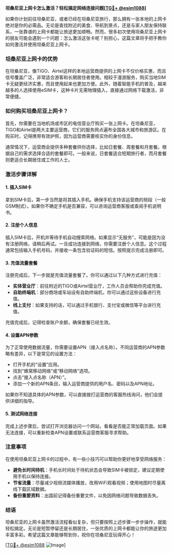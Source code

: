 **坦桑尼亚上网卡怎么激活？轻松搞定网络连接问题[[TG💪+ @esim1088](https://t.me/s/esim1088)]**

如果你计划前往坦桑尼亚，或者已经在坦桑尼亚旅行，那么拥有一张本地的上网卡绝对是你的必需品。无论是查找附近的美食、导航到景点，还是与家人朋友保持联系，一张靠谱的上网卡都能让旅途更加顺畅。然而，很多初次使用坦桑尼亚上网卡的朋友可能会遇到一个问题：怎么激活这张卡呢？别担心，这篇文章将手把手教你如何激活并使用坦桑尼亚上网卡。

### 坦桑尼亚上网卡的优势

在坦桑尼亚，像TIGO、Airtel这样的本地运营商提供的上网卡不仅价格实惠，而且信号覆盖广泛，非常适合游客和长期居住者使用。相较于漫游服务，购买当地SIM卡无疑更经济实惠，而且使用起来也更加方便。此外，随着智能手机的普及，越来越多的人选择使用eSIM卡，这种卡片无需物理插入，直接通过网络下载激活，非常便捷。

### 如何购买坦桑尼亚上网卡？

首先，你需要在当地机场或市区的电信营业厅购买一张上网卡。在坦桑尼亚，TIGO和Airtel是两大主要运营商，它们的服务网点遍布全国各大城市和旅游区。在购买时，记得携带有效护照，因为运营商需要核实你的身份信息。

通常情况下，运营商会提供多种套餐供你选择，比如日套餐、周套餐和月套餐。根据自己的需求选择合适的套餐即可。一般来说，日套餐适合短期旅行者，而月套餐则更适合长期居住或工作的人士。

### 激活步骤详解

#### 1. 插入SIM卡

拿到SIM卡后，第一步当然是将其插入手机。确保手机支持该运营商的频段（一般GSM制式）。如果你不确定手机是否兼容，可以咨询运营商客服或查阅手机说明书。

#### 2. 注册个人信息

插入SIM卡后，开机并等待手机自动搜索网络。如果显示“无服务”，可能是因为没有注册网络，请稍后再试。一旦成功连接到网络，你需要注册个人信息。这个过程通常包括输入手机号码，并接收一条包含验证码的短信。按照提示完成注册即可。

#### 3. 充值流量套餐

注册完成后，下一步就是充值流量套餐了。你可以通过以下几种方式进行充值：

- **实体营业厅**：前往附近的TIGO或Airtel营业厅，工作人员会帮助你完成充值。
- **自助终端机**：部分商场或车站设有自助终端机，你可以通过这些设备进行充值。
- **线上支付**：如果支持的话，可以通过手机银行、支付宝或微信等平台进行充值。

充值完成后，记得检查账户余额，确保套餐已经生效。

#### 4. 设置APN参数

为了正常使用数据流量，你需要设置APN（接入点名称）。不同运营商的APN参数略有差异，以下是常见的设置方法：

- 打开手机的“设置”应用。
- 找到“蜂窝移动网络”或“移动网络”选项。
- 点击“接入点名称（APN）”。
- 添加一个新的APN条目，输入运营商提供的用户名、密码以及APN地址。

如果你不知道具体的APN参数，可以直接拨打运营商的客服热线询问，他们会提供详细的指导。

#### 5. 测试网络连接

完成上述步骤后，尝试打开浏览器访问一个网站，看看是否能正常加载页面。如果无法连接，可以重新检查APN设置或联系运营商客服寻求帮助。

### 注意事项

在使用坦桑尼亚上网卡的过程中，有一些小技巧可以帮助你更好地享受网络服务：

- **避免长时间待机**：手机长时间处于待机状态会导致SIM卡被锁定，建议定期使用手机以保持连接。
- **节省流量**：尽量减少视频流媒体播放，改用WiFi观看视频；使用地图时尽量离线下载区域数据。
- **备份重要资料**：出国前记得备份重要文件，以免因网络问题导致数据丢失。

### 结语

坦桑尼亚的上网卡虽然激活流程看似复杂，但只要按照上述步骤一步步操作，就能轻松搞定。无论是短暂停留还是长期居住，一张优质的上网卡都能让你的旅途更加丰富多彩。希望这篇文章能够帮到你，祝你在坦桑尼亚玩得开心！

[[TG💪+ @esim1088](https://t.me/s/esim1088) ![Image](https://i.postimg.cc/4NQfJmqS/Snipaste-2025-05-13-00-14-12.png)]